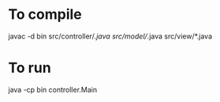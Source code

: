 # To compile
javac -d bin src/controller/*.java src/model/*.java src/view/*.java
# To run
java -cp bin controller.Main
